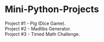 # Mini-Python-Projects
Project #1 - Pig (Dice Game).
<br>
Project #2 - Madlibs Generator.
<br>
Project #3 - Timed Math Challenge. 
